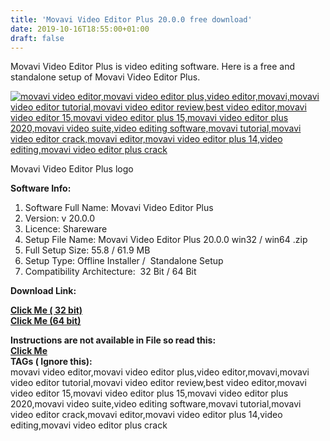 ```yaml
---
title: 'Movavi Video Editor Plus 20.0.0 free download'
date: 2019-10-16T18:55:00+01:00
draft: false
---
```


Movavi Video Editor Plus is video editing software. Here is a free and standalone setup of Movavi Video Editor Plus.  
  
  

[![movavi video editor,movavi video editor plus,video editor,movavi,movavi video editor tutorial,movavi video editor review,best video editor,movavi video editor 15,movavi video editor plus 15,movavi video editor plus 2020,movavi video suite,video editing software,movavi tutorial,movavi video editor crack,movavi editor,movavi video editor plus 14,video editing,movavi video editor plus crack](https://1.bp.blogspot.com/-3WFGmBZcjC0/XadW6fixS6I/AAAAAAAAAgo/covgSn-p0psOxSTvU8NMSzFFvErHNW83wCLcBGAsYHQ/s320/logo%2Bframe1.jpg "movavi video editor,movavi video editor plus,video editor,movavi,movavi video editor tutorial,movavi video editor review,best video editor,movavi video editor 15,movavi video editor plus 15,movavi video editor plus 2020,movavi video suite,video editing software,movavi tutorial,movavi video editor crack,movavi editor,movavi video editor plus 14,video editing,movavi video editor plus crack")](https://1.bp.blogspot.com/-3WFGmBZcjC0/XadW6fixS6I/AAAAAAAAAgo/covgSn-p0psOxSTvU8NMSzFFvErHNW83wCLcBGAsYHQ/s1600/logo%2Bframe1.jpg)

Movavi Video Editor Plus logo

  

  

**Software Info:**

1.  Software Full Name: Movavi Video Editor Plus   
2.  Version: v 20.0.0 
3.  Licence: Shareware  
4.  Setup File Name: Movavi Video Editor Plus 20.0.0 win32 / win64 .zip
5.  Full Setup Size: 55.8 / 61.9 MB
6.  Setup Type: Offline Installer /  Standalone Setup
7.  Compatibility Architecture:  32 Bit / 64 Bit 

**Download Link:**

**[Click Me ( 32 bit)](https://mega.nz/#!HbJmRYjK!1uFMMJKkxIEZhakAhn3hzQ84HFgH6MSrrFn3kW_Qlgc)**  
**[Click Me (64 bit)](https://mega.nz/#!CeQkTKKI!6UMZ2czzio2PeEPDP9PhVTXQY3Hk0xk1y6L45zxOY30)**  
  
**Instructions are not available in File so read this:**  
**[Click Me](https://pcappsstock-tuts.blogspot.com/2019/10/patch-for-cracking-movavi-video-editor.html)**  
**TAGs ( Ignore this):**  
movavi video editor,movavi video editor plus,video editor,movavi,movavi video editor tutorial,movavi video editor review,best video editor,movavi video editor 15,movavi video editor plus 15,movavi video editor plus 2020,movavi video suite,video editing software,movavi tutorial,movavi video editor crack,movavi editor,movavi video editor plus 14,video editing,movavi video editor plus crack